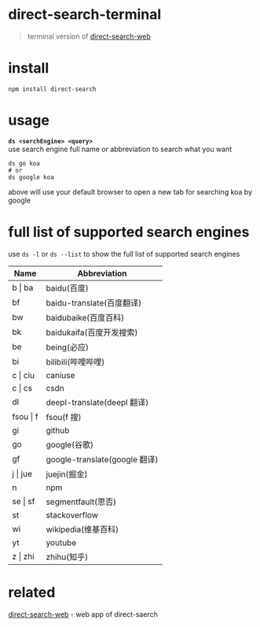 # direct-search-terminal

> terminal version of [direct-search-web](https://github.com/CiroLee/direct-search)

# install

```shell
npm install direct-search
```

# usage

**`ds <serchEngine> <query>`**  
use search engine full name or abbreviation to search what you want

```shell
ds go koa
# or
ds google koa
```

above will use your default browser to open a new tab for searching koa by google

# full list of supported search engines

use `ds -l` or `ds --list` to show the full list of supported search engines

| Name      | Abbreviation                  |
| --------- | ----------------------------- |
| b \| ba   | baidu(百度)                   |
| bf        | baidu-translate(百度翻译)     |
| bw        | baidubaike(百度百科)          |
| bk        | baidukaifa(百度开发搜索)      |
| be        | being(必应)                   |
| bi        | bilibili(哔哩哔哩)            |
| c \| ciu  | caniuse                       |
| c \| cs   | csdn                          |
| dl        | deepl-translate(deepl 翻译)   |
| fsou \| f | fsou(f 搜)                    |
| gi        | github                        |
| go        | google(谷歌)                  |
| gf        | google-translate(google 翻译) |
| j \| jue  | juejin(掘金)                  |
| n         | npm                           |
| se \| sf  | segmentfault(思否)            |
| st        | stackoverflow                 |
| wi        | wikipedia(维基百科)           |
| yt        | youtube                       |
| z \| zhi  | zhihu(知乎)                   |

# related

[direct-search-web](https://github.com/CiroLee/direct-search) - web app of direct-saerch
